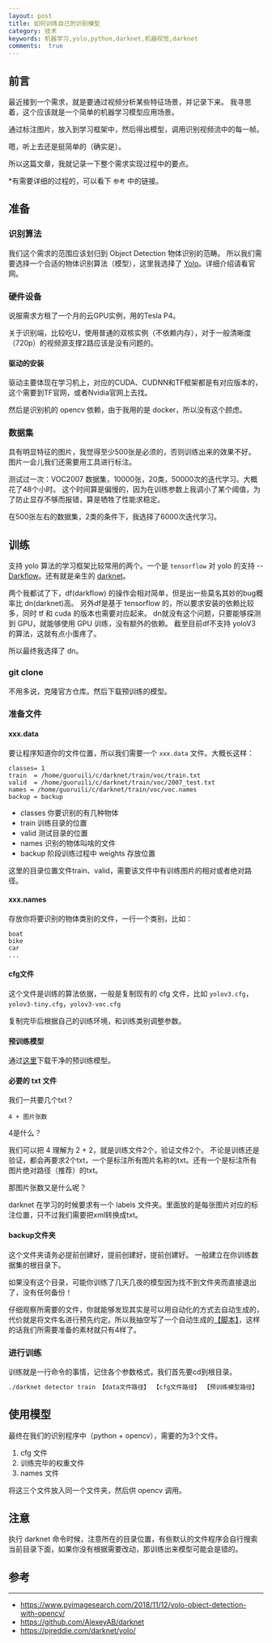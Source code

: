 ```yaml
---
layout: post
title: 如何训练自己的识别模型
category: 技术
keywords: 机器学习,yolo,python,darknet,机器视觉,darknet
comments:  true
---
```


## 前言

最近接到一个需求，就是要通过视频分析某些特征场景，并记录下来。
我寻思着，这个应该就是一个简单的机器学习模型应用场景。

通过标注图片，放入到学习框架中，然后得出模型，调用识别视频流中的每一帧。

嗯，听上去还是挺简单的（确实是）。

所以这篇文章，我就记录一下整个需求实现过程中的要点。

*有需要详细的过程的，可以看下 `参考` 中的链接。

## 准备

### 识别算法

我们这个需求的范围应该划归到 Object Detection 物体识别的范畴。
所以我们需要选择一个合适的物体识别算法（模型），这里我选择了 [Yolo](https://pjreddie.com/darknet/yolo/)。详细介绍请看官网。


### 硬件设备

说服需求方租了一个月的云GPU实例，用的Tesla P4。

关于识别端，比较吃U，使用普通的双核实例（不依赖内存），对于一般清晰度（720p）的视频源支撑2路应该是没有问题的。

#### 驱动的安装

驱动主要体现在学习机上，对应的CUDA、CUDNN和TF框架都是有对应版本的，这个需要到TF官网，或者Nvidia官网上去找。

然后是识别机的 opencv 依赖，由于我用的是 docker，所以没有这个顾虑。

### 数据集

具有明显特征的图片，我觉得至少500张是必须的，否则训练出来的效果不好。
图片一会儿我们还需要用工具进行标注。

测试过一次：VOC2007 数据集，10000张，20类，50000次的迭代学习。大概花了48个小时。
这个时间算是偏慢的，因为在训练参数上我调小了某个阈值，为了防止显存不够而报错，算是牺牲了性能求稳定。

在500张左右的数据集，2类的条件下，我选择了6000次迭代学习。

## 训练

支持 yolo 算法的学习框架比较常用的两个。一个是 `tensorflow` 对 yolo 的支持 -- [Darkflow](https://github.com/thtrieu/darkflow#training-on-your-own-dataset)。还有就是亲生的 [darknet](https://github.com/pjreddie/darknet)。

两个我都试了下，df(darkflow) 的操作会相对简单，但是出一些莫名其妙的bug概率比 dn(darknet)高。
另外df是基于 tensorflow 的，所以要求安装的依赖比较多，同时 tf 和 cuda 的版本也需要对应起来。
dn就没有这个问题，只要能够探测到 GPU，就能够使用 GPU 训练，没有额外的依赖。
截至目前df不支持 yoloV3 的算法，这就有点小蛋疼了。

所以最终我选择了 dn。

### git clone

不用多说，克隆官方仓库。然后下载预训练的模型。

### 准备文件

#### xxx.data
要让程序知道你的文件位置，所以我们需要一个 `xxx.data` 文件。大概长这样：

```data
classes= 1 
train  = /home/guoruili/c/darknet/train/voc/train.txt 
valid  = /home/guoruili/c/darknet/train/voc/2007_test.txt
names = /home/guoruili/c/darknet/train/voc/voc.names
backup = backup
```

- classes
    你要识别的有几种物体
- train
    训练目录的位置
- valid
    测试目录的位置
- names
    识别的物体叫啥的文件
- backup
    阶段训练过程中 weights 存放位置

这里的目录位置文件train、valid，需要该文件中有训练图片的相对或者绝对路径。

#### xxx.names

存放你将要识别的物体类别的文件，一行一个类别，比如：
```
boat
bike
car
...
```

#### cfg文件

这个文件是训练的算法依据，一般是复制现有的 cfg 文件，比如 `yolov3.cfg`，`yolov3-tiny.cfg`，`yolov3-voc.cfg`

复制完毕后根据自己的训练环境，和训练类别调整参数。

#### 预训练模型

通过[这里](https://pjreddie.com/media/files/darknet53.conv.74)下载干净的预训练模型。

#### 必要的 txt 文件

我们一共要几个txt？

`4 + 图片张数`

4是什么？

我们可以把 4 理解为 2 + 2，就是训练文件2个，验证文件2个。
不论是训练还是验证，都会再要求2个txt，一个是标注所有图片名称的txt。还有一个是标注所有图片绝对路径（推荐）的txt。

那图片张数又是什么呢？

darknet 在学习的时候要求有一个 labels 文件夹。里面放的是每张图片对应的标注位置，只不过我们需要把xml转换成txt。

#### backup文件夹

这个文件夹请务必提前创建好，提前创建好，提前创建好。
一般建立在你训练数据集的根目录下。

如果没有这个目录，可能你训练了几天几夜的模型因为找不到文件夹而直接退出了，没有任何备份！

仔细观察所需要的文件，你就能够发现其实是可以用自动化的方式去自动生成的，代价就是将文件名进行预先约定。所以我抽空写了一个自动生成的[【脚本】](https://github.com/cookedsteak/darktrain)，这样的话我们所需要准备的素材就只有4样了。

### 进行训练

训练就是一行命令的事情，记住各个参数格式，我们首先要cd到根目录。

```bash
./darknet detector train 【data文件路径】 【cfg文件路径】 【预训练模型路径】
```

## 使用模型

最终在我们的识别程序中（python + opencv），需要的为3个文件。
1. cfg 文件
2. 训练完毕的权重文件
3. names 文件

将这三个文件放入同一个文件夹，然后供 opencv 调用。

## 注意

执行 darknet 命令时候，注意所在的目录位置，有些默认的文件程序会自行搜索当前目录下面，如果你没有根据需要改动，那训练出来模型可能会是错的。

## 参考
---
- <https://www.pyimagesearch.com/2018/11/12/yolo-object-detection-with-opencv/>
- <https://github.com/AlexeyAB/darknet>
- <https://pjreddie.com/darknet/yolo/>